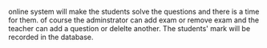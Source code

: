 online system will make the students solve the questions and there is a time for them.
of course the adminstrator can add exam or remove exam and the teacher can add a question or delelte another.
The students' mark will be recorded in the database.
